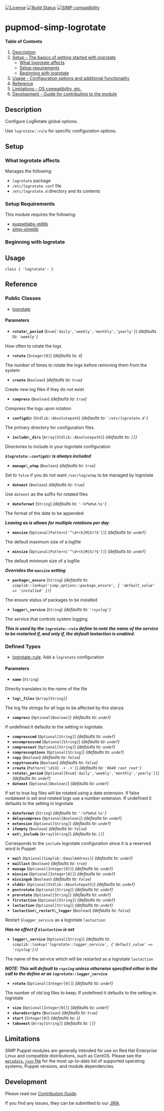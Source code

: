 [![License](http://img.shields.io/:license-apache-blue.svg)](http://www.apache.org/licenses/LICENSE-2.0.html) [![Build Status](https://travis-ci.org/simp/pupmod-simp-logrotate.svg)](https://travis-ci.org/simp/pupmod-simp-logrotate) [![SIMP compatibility](https://img.shields.io/badge/SIMP%20compatibility-4.2.*%2F5.1.*-orange.svg)](https://img.shields.io/badge/SIMP%20compatibility-4.2.*%2F5.1.*-orange.svg)

# pupmod-simp-logrotate

#### Table of Contents

1. [Description](#description)
2. [Setup - The basics of getting started with logrotate](#setup)
    * [What logrotate affects](#what-logrotate-affects)
    * [Setup requirements](#setup-requirements)
    * [Beginning with logrotate](#beginning-with-logrotate)
3. [Usage - Configuration options and additional functionality](#usage)
4. [Reference](#reference)
5. [Limitations - OS compatibility, etc.](#limitations)
6. [Development - Guide for contributing to the module](#development)

## Description

Configure LogRotate global options.

Use `logrotate::rule` for specific configuration options.

## Setup

### What logrotate affects

Manages the following:

* `logrotate` package
* `/etc/logrotate.conf` file
* `/etc/logrotate.d` directory and its contents

### Setup Requirements

This module requires the following:

* [puppetlabs-stdlib](https://forge.puppet.com/puppetlabs/stdlib)
* [simp-simplib](https://forge.puppet.com/simp/simplib)

### Beginning with logrotate

## Usage

    class { 'logrotate': }

## Reference

### Public Classes

* [logrotate](https://github.com/simp/pupmod-simp-logrotate/blob/master/manifests/init.pp)

#### Parameters

* **`rotate\_period`** (`Enum['daily','weekly','monthly','yearly']`) *(defaults to: `'weekly'`)*

How often to rotate the logs

* **`rotate`** (`Integer[0]`) *(defaults to: `4`)*

The number of times to rotate the logs before removing them from the system

* **`create`** (`Boolean`) *(defaults to: `true`)*

Create new log files if they do not exist

* **`compress`** (`Boolean`) *(defaults to: `true`)*

Compress the logs upon rotation

* **`configdir`** (`Stdlib::Absolutepath`) *(defaults to: `'/etc/logrotate.d'`)*

The primary directory for configuration files.

* **`include\_dirs`** (`Array[Stdlib::Absolutepath]`) *(defaults to: `[]`)*

Directories to include in your logrotate configuration

***`$logrotate::configdir` is always included***

* **`manage\_wtmp`** (`Boolean`) *(defaults to: `true`)*

Set to `false` if you do not want `/var/log/wtmp` to be managed by logrotate

* **`dateext`** (`Boolean`) *(defaults to: `true`)*

Use `dateext` as the suffix for rotated files

* **`dateformat`** (`String`) *(defaults to: `'-%Y%m%d.%s'`)*

The format of the date to be appended

***Leaving as is allows for multiple rotations per day***

* **`maxsize`** (`Optional[Pattern['^\d+(k|M|G)?$']]`) *(defaults to: `undef`)*

The default maximum size of a logfile

* **`minsize`** (`Optional[Pattern['^\d+(k|M|G)?$']]`) *(defaults to: `undef`)*

The default minimum size of a logfile

***Overrides the `maxsize` setting***

* **`package\_ensure`** (`String`) *(defaults to: `simplib::lookup('simp_options::package_ensure', { 'default_value' => 'installed' })`)*

The ensure status of packages to be installed

* **`logger\_service`** (`String`) *(defaults to: `'rsyslog'`)*

The service that controls system logging

***This is used by the `logrotate::rule` define to note the name of the service to be restarted if, and only if, the default lastaction is enabled.***

### Defined Types

* [logrotate::rule](https://github.com/simp/pupmod-simp-logrotate/blob/master/manifests/rule.pp): Add a `logrotate` configuration

#### Parameters

* **`name`** (`String`)

Directly translates to the name of the file

* **`log\_files`** (`Array[String]`)

The log file strings for all logs to be affected by this stanza

* **`compress`** (`Optional[Boolean]`) *(defaults to: `undef`)*

If undefined it defaults to the setting in logrotate.

* **`compresscmd`** (`Optional[String]`) *(defaults to: `undef`)*
* **`uncompresscmd`** (`Optional[String]`) *(defaults to: `undef`)*
* **`compressext`** (`Optional[String]`) *(defaults to: `undef`)*
* **`compressoptions`** (`Optional[String]`) *(defaults to: `undef`)*
* **`copy`** (`Boolean`) *(defaults to: `false`)*
* **`copytruncate`** (`Boolean`) *(defaults to: `false`)*
* **`create`** (`Pattern['\d{4} .+ .+']`) *(defaults to: `'0640 root root'`)*
* **`rotate\_period`** (`Optional[Enum['daily','weekly','monthly','yearly']]`) *(defaults to: `undef`)*
* **`dateext`** (`Optional[Boolean]`) *(defaults to: `undef`)*

If set to true log files will be rotated using a date extension. If false nodateext is set and rotated logs use a number extension. If undefined it defaults to the setting in logrotate

* **`dateformat`** (`String`) *(defaults to: `'-%Y%m%d.%s'`)*
* **`delaycompress`** (`Optional[Boolean]`) *(defaults to: `undef`)*
* **`extension`** (`Optional[String]`) *(defaults to: `undef`)*
* **`ifempty`** (`Boolean`) *(defaults to: `false`)*
* **`ext\_include`** (`Array[String]`) *(defaults to: `[]`)*

Corresponds to the `include` logrotate configuration since it is a reserved word in Puppet

* **`mail`** (`Optional[Simplib::EmailAddress]`) *(defaults to: `undef`)*
* **`maillast`** (`Boolean`) *(defaults to: `true`)*
* **`maxage`** (`Optional[Integer[0]]`) *(defaults to: `undef`)*
* **`minsize`** (`Optional[Integer[0]]`) *(defaults to: `undef`)*
* **`missingok`** (`Boolean`) *(defaults to: `false`)*
* **`olddir`** (`Optional[Stdlib::Absolutepath]`) *(defaults to: `undef`)*
* **`postrotate`** (`Optional[String]`) *(defaults to: `undef`)*
* **`prerotate`** (`Optional[String]`) *(defaults to: `undef`)*
* **`firstaction`** (`Optional[String]`) *(defaults to: `undef`)*
* **`lastaction`** (`Optional[String]`) *(defaults to: `undef`)*
* **`lastaction\_restart\_logger`** (`Boolean`) *(defaults to: `false`)*

Restart `$logger_service` as a logrotate `lastaction`

***Has no effect if `$lastaction` is set***

* **`logger\_service`** (`Optional[String]`) *(defaults to: `simplib::lookup('logrotate::logger_service', {'default_value' => 'rsyslog'})`)*

The name of the service which will be restarted as a logrotate `lastaction`

***NOTE: This will default to `rsyslog` unless otherwise specified either in the call to the define or as `logrotate::logger_service`***

* **`rotate`** (`Optional[Integer[0]]`) *(defaults to: `undef`)*

The number of old log files to keep. If undefined it defaults to the setting in logrotate

* **`size`** (`Optional[Integer[0]]`) *(defaults to: `undef`)*
* **`sharedscripts`** (`Boolean`) *(defaults to: `true`)*
* **`start`** (`Integer[0]`) *(defaults to: `1`)*
* **`tabooext`** (`Array[String]`) *(defaults to: `[]`)*

## Limitations

SIMP Puppet modules are generally intended for use on Red Hat Enterprise
Linux and compatible distributions, such as CentOS. Please see the
[`metadata.json` file](./metadata.json) for the most up-to-date list of
supported operating systems, Puppet versions, and module dependencies.

## Development

Please read our [Contribution Guide](http://simp-doc.readthedocs.io/en/stable/contributors_guide/index.html).

If you find any issues, they can be submitted to our
[JIRA](https://simp-project.atlassian.net).
